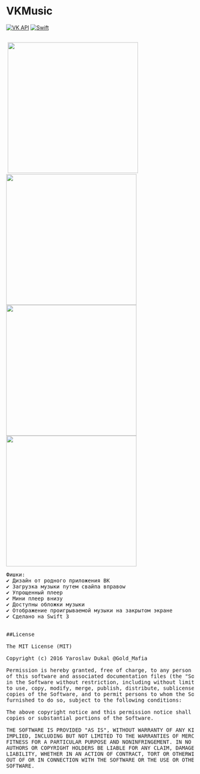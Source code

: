 # VKMusic
[![VK API](https://img.shields.io/badge/VK_API-5.53-blue.svg?style=flat)](https://vk.com/dev/versions) 
[![Swift](https://img.shields.io/badge/Swift-3.0-orange.svg?style=flat)](https://developer.apple.com/swift/)


<br>
<img height="350" ![animated](animated.gif "animated") />
<img height="350" src="https://github.com/yarodevuci/VKMusic/blob/master/Splash.png?raw=true" />
<img height="350" src="https://github.com/yarodevuci/VKMusic/blob/master/DropDownMenu.png?raw=true" />
<img height="350" src="https://github.com/yarodevuci/VKMusic/blob/master/Player.png?raw=true" />
<img height="350" src="https://github.com/yarodevuci/VKMusic/blob/master/AudioList.png?raw=true" />
<br>

<pre>
Фишки:
✔ Дизайн от родного приложения ВК 
✔ Загрузка музыки путем свайпа вправоw
✔ Упрощенный плеер
✔ Мини плеер внизу
✔ Доступны обложки музыки
✔ Отображение проигрываемой музыки на закрытом экране
✔ Сделано на Swift 3


##License

The MIT License (MIT)

Copyright (c) 2016 Yaroslav Dukal @Gold_Mafia

Permission is hereby granted, free of charge, to any person obtaining a copy
of this software and associated documentation files (the "Software"), to deal
in the Software without restriction, including without limitation the rights
to use, copy, modify, merge, publish, distribute, sublicense, and/or sell
copies of the Software, and to permit persons to whom the Software is
furnished to do so, subject to the following conditions:

The above copyright notice and this permission notice shall be included in all
copies or substantial portions of the Software.

THE SOFTWARE IS PROVIDED "AS IS", WITHOUT WARRANTY OF ANY KIND, EXPRESS OR
IMPLIED, INCLUDING BUT NOT LIMITED TO THE WARRANTIES OF MERCHANTABILITY,
FITNESS FOR A PARTICULAR PURPOSE AND NONINFRINGEMENT. IN NO EVENT SHALL THE
AUTHORS OR COPYRIGHT HOLDERS BE LIABLE FOR ANY CLAIM, DAMAGES OR OTHER
LIABILITY, WHETHER IN AN ACTION OF CONTRACT, TORT OR OTHERWISE, ARISING FROM,
OUT OF OR IN CONNECTION WITH THE SOFTWARE OR THE USE OR OTHER DEALINGS IN THE
SOFTWARE.
